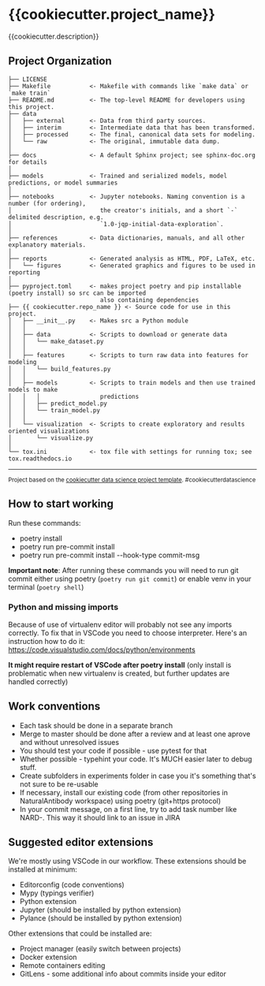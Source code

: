 {{cookiecutter.project_name}}
==============================

{{cookiecutter.description}}

Project Organization
------------

    ├── LICENSE
    ├── Makefile           <- Makefile with commands like `make data` or `make train`
    ├── README.md          <- The top-level README for developers using this project.
    ├── data
    │   ├── external       <- Data from third party sources.
    │   ├── interim        <- Intermediate data that has been transformed.
    │   ├── processed      <- The final, canonical data sets for modeling.
    │   └── raw            <- The original, immutable data dump.
    │
    ├── docs               <- A default Sphinx project; see sphinx-doc.org for details
    │
    ├── models             <- Trained and serialized models, model predictions, or model summaries
    │
    ├── notebooks          <- Jupyter notebooks. Naming convention is a number (for ordering),
    │                         the creator's initials, and a short `-` delimited description, e.g.
    │                         `1.0-jqp-initial-data-exploration`.
    │
    ├── references         <- Data dictionaries, manuals, and all other explanatory materials.
    │
    ├── reports            <- Generated analysis as HTML, PDF, LaTeX, etc.
    │   └── figures        <- Generated graphics and figures to be used in reporting
    │
    ├── pyproject.toml     <- makes project poetry and pip installable (poetry install) so src can be imported
                              also containing dependencies
    ├── {{ cookiecutter.repo_name }} <- Source code for use in this project.
    │   ├── __init__.py    <- Makes src a Python module
    │   │
    │   ├── data           <- Scripts to download or generate data
    │   │   └── make_dataset.py
    │   │
    │   ├── features       <- Scripts to turn raw data into features for modeling
    │   │   └── build_features.py
    │   │
    │   ├── models         <- Scripts to train models and then use trained models to make
    │   │   │                 predictions
    │   │   ├── predict_model.py
    │   │   └── train_model.py
    │   │
    │   └── visualization  <- Scripts to create exploratory and results oriented visualizations
    │       └── visualize.py
    │
    └── tox.ini            <- tox file with settings for running tox; see tox.readthedocs.io


--------

<p><small>Project based on the <a target="_blank" href="https://drivendata.github.io/cookiecutter-data-science/">cookiecutter data science project template</a>. #cookiecutterdatascience</small></p>

## How to start working

Run these commands:
* poetry install
* poetry run pre-commit install
* poetry run pre-commit install --hook-type commit-msg


**Important note**: After running these commands you will need to run git commit either using poetry (`poetry run git commit`) or enable venv in your terminal (`poetry shell`)


### Python and missing imports

Because of use of virtualenv editor will probably not see any imports correctly. To fix that in VSCode you need to choose interpreter.
Here's an instruction how to do it: https://code.visualstudio.com/docs/python/environments

**It might require restart of VSCode after poetry install** (only install is problematic when new virtualenv is created, but further updates are handled correctly)

## Work conventions

 * Each task should be done in a separate branch
 * Merge to master should be done after a review and at least one aprove and without unresolved issues
 * You should test your code if possible - use pytest for that
 * Whether possible - typehint your code. It's MUCH easier later to debug stuff.
 * Create subfolders in experiments folder in case you it's something that's not sure to be re-usable
 * If necessary, install our existing code (from other repositories in NaturalAntibody workspace) using poetry (git+https protocol)
 * In your commit message, on a first line, try to add task number like NARD-<number>. This way it should link to an issue in JIRA


## Suggested editor extensions
We're mostly using VSCode in our workflow. These extensions should be installed at minimum:

 * Editorconfig (code conventions)
 * Mypy (typings verifier)
 * Python extension
 * Jupyter (should be installed by python extension)
 * Pylance (should be installed by python extension)

Other extensions that could be installed are:

 * Project manager (easily switch between projects)
 * Docker extension
 * Remote containers editing
 * GitLens - some additional info about commits inside your editor
